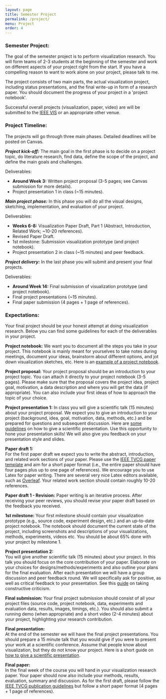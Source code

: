 ```yaml
---
layout: page
title: Semester Project
permalink: /project/
menu: Project
order: 4
---
```



### Semester Project:
The goal of the semester project is to perform visualization research. You will form teams of 2-3 students at the beginning of the semester and work on different aspects of your project right from the start. If you have a compelling reason to want to work alone on your project, please talk to me.

The project consists of two main parts, the actual visualization project, including status presentations, and the final write-up in form of a research paper. You should document the progress of your project in a 'project notebook'. 

Successful overall projects (visualization, paper, video) are will be submitted to the [IEEE VIS](ieeevis.org) or an appropriate other venue.

### Project Timeline:
The projects will go through three main phases. Detailed deadlines will be posted on Canvas.

***Project kick-off:*** The main goal in the first phase is to decide on a project topic, do literature research, find data, define the scope of the project, and define the main goals and challenges. 

Deliverables: 

* **Around Week 3:** Written project proposal (3-5 pages; see Canvas submission for more details).
* Project presentation 1 in class (~15 minutes).

***Main project phase:*** In this phase you will do all the visual designs, sketching, implementation, and evaluation of your project. 

Deliverables:

* **Weeks 6-8:** Visualization Paper Draft, Part 1 (Abstract, Introduction, Related Work; ~10-20 references). 
* Revised Paper Draft.
* 1st milestone: Submission visualization prototype (and project notebook). 
* Project presentation 2 in class (~15 minutes) and peer feedback.

***Project delivery:*** In the last phase you will submit and present your final projects.

Deliverables:

* **Around Week 14:** Final submission of visualization prototype (and project notebook).
* Final project presentations (~15 minutes).
* Final paper submission (4 pages + 1 page of references).


### Expectations:
Your final project should be your honest attempt at doing visualization research. Below you can find some guidelines for each of the deliverables in your project.

**Project notebook:** We want you to document all the steps you take in your project. This notebook is mainly meant for yourselves to take notes during meetings, document your ideas, brainstorm about different options, and jot down visualization sketches, etc. Here is an [example of a project notebook](/assets/material/BechdelTest_ProcessBook.pdf).

**Project proposal:** Your project proposal should be an introduction to your project topic. You can attach it directly to your project notebook (3-5 pages). Please make sure that the proposal covers the project idea, project goal, motivation, a data description and where you will get the data (if appropriate). You can also include your first ideas of how to approach the topic of your choice. 

**Project presentation 1:** In class you will give a scientific talk (15 minutes) about your project proposal. We expect you to give an introduction to your project (background, idea, goal, motivation, data, methods, etc.) and be prepared for questions and subsequent discussion. Here are [some guidelines](https://www.elsevier.com/connect/how-to-give-a-dynamic-scientific-presentation) on how to give a scientific presentation. Use this opportunity to hone your presentation skills! We will also give you feedback on your presentation style and slides.
 
**Paper draft 1:**  
For the first paper draft we expect you to write the abstract, introduction, and related work sections of your paper. Please use the [IEEE TVCG paper template](http://junctionpublishing.org/vgtc/Track/vis-tvcg.html) and aim for a short paper format (i.e., the entire paper should have four pages plus up to one page of references). We encourage you to use Latex for paper writing. There are several very nice Latex editors available, such as [Overleaf](https://www.overleaf.com/). Your related work section should contain roughly 10-20 references.

**Paper draft 1 - Revision:** 
Paper writing is an iterative process. After receiving your peer reviews, you should revise your paper draft based on the feedback you received. 

**1st milestone:** 
Your first milestone should contain your visualization prototype (e.g., source code, experiment design, etc.) and an up-to-date project notebook. The notebook should document the current state of the project, including screenshots and descriptions of your visualizations, methods, experiments, videos etc. You should be about 65% done with your project by milestone 1. 
 
**Project presentation 2:**  
You will give another scientific talk (15 minutes) about your project. In this talk you should focus on the core contribution of your paper. Elaborate on your choices for designs/methods/experiments and also outline your plans for the final evaluation. After each presentation we will have a group discussion and peer feedback round. We will specifically ask for positive, as well as critical feedback to your presentation. See this [guide](https://www.bachelorsdegreeonline.com/blog/2013/how-to-handle-criticism-in-college-and-beyond/) on taking constructive criticism.

**Final submission:** 
Your final project submission should consist of all your project files (source code, project notebook, data, experiments and evaluation data, results, images, timings, etc.). You should also submit a running demo (when appropriate) and a short video (2-4 minutes) about your project, highlighting your research contribution.

**Final presentation:**  
At the end of the semester we will have the final project presentations. You should prepare a 15 minute talk that you would give if you were to present your work at a scientific conference. Assume that people know about visualization, but they do not know your project. Here is a short guide on [how to give a scientific presentation](https://www.elsevier.com/connect/how-to-give-a-dynamic-scientific-presentation).

**Final paper:**  
In the final week of the course you will hand in your visualization research paper. Your paper should now also include your methods, results, evaluation, summary and discussion. As for the first draft, please follow the [IEEE TVCG publication guidelines](http://junctionpublishing.org/vgtc/Track/vis-tvcg.html) but follow a short paper format (4 pages + 1 page of references).